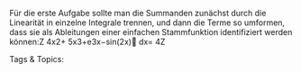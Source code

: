 Für die erste Aufgabe sollte man die Summanden zunächst durch die Linearität in einzelne Integrale
trennen, und dann die Terme so umformen, dass sie als Ableitungen einer einfachen Stammfunktion
identifiziert werden können:Z 
4x2+ 5x3+e3x−sin(2x)
dx= 4Z

   Tags & Topics:
   